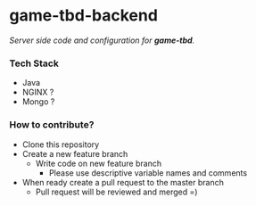 # game-tbd-backend

*Server side code and configuration for __game-tbd__.*

### Tech Stack

* Java
* NGINX ?
* Mongo ?

### How to contribute?

* Clone this repository
* Create a new feature branch
  * Write code on new feature branch
    * Please use descriptive variable names and comments
* When ready create a pull request to the master branch
  * Pull request will be reviewed and merged =)
